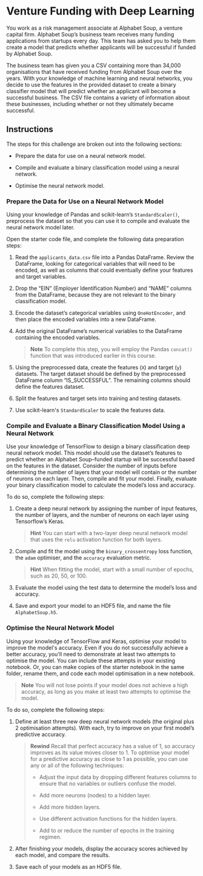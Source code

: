# Venture Funding with Deep Learning

You work as a risk management associate at Alphabet Soup, a venture capital firm. Alphabet Soup’s business team receives many funding applications from startups every day. This team has asked you to help them create a model that predicts whether applicants will be successful if funded by Alphabet Soup.

The business team has given you a CSV containing more than 34,000 organisations that have received funding from Alphabet Soup over the years. With your knowledge of machine learning and neural networks, you decide to use the features in the provided dataset to create a binary classifier model that will predict whether an applicant will become a successful business. The CSV file contains a variety of information about these businesses, including whether or not they ultimately became successful.

## Instructions

The steps for this challenge are broken out into the following sections:

* Prepare the data for use on a neural network model.

* Compile and evaluate a binary classification model using a neural network.

* Optimise the neural network model.

### Prepare the Data for Use on a Neural Network Model

Using your knowledge of Pandas and scikit-learn’s `StandardScaler()`, preprocess the dataset so that you can use it to compile and evaluate the neural network model later.

Open the starter code file, and complete the following data preparation steps:

1. Read the `applicants_data.csv` file into a Pandas DataFrame. Review the DataFrame, looking for categorical variables that will need to be encoded, as well as columns that could eventually define your features and target variables.

2. Drop the “EIN” (Employer Identification Number) and “NAME” columns from the DataFrame, because they are not relevant to the binary classification model.

3. Encode the dataset’s categorical variables using `OneHotEncoder`, and then place the encoded variables into a new DataFrame.

4. Add the original DataFrame’s numerical variables to the DataFrame containing the encoded variables.

    > **Note** To complete this step, you will employ the Pandas `concat()` function that was introduced earlier in this course.

5. Using the preprocessed data, create the features (`X`) and target (`y`) datasets. The target dataset should be defined by the preprocessed DataFrame column “IS_SUCCESSFUL”. The remaining columns should define the features dataset.

6. Split the features and target sets into training and testing datasets.

7. Use scikit-learn's `StandardScaler` to scale the features data.

### Compile and Evaluate a Binary Classification Model Using a Neural Network

Use your knowledge of TensorFlow to design a binary classification deep neural network model. This model should use the dataset’s features to predict whether an Alphabet Soup&ndash;funded startup will be successful based on the features in the dataset. Consider the number of inputs before determining the number of layers that your model will contain or the number of neurons on each layer. Then, compile and fit your model. Finally, evaluate your binary classification model to calculate the model’s loss and accuracy.

To do so, complete the following steps:

1. Create a deep neural network by assigning the number of input features, the number of layers, and the number of neurons on each layer using Tensorflow’s Keras.

    > **Hint** You can start with a two-layer deep neural network model that uses the `relu` activation function for both layers.

2. Compile and fit the model using the `binary_crossentropy` loss function, the `adam` optimiser, and the `accuracy` evaluation metric.

    > **Hint** When fitting the model, start with a small number of epochs, such as 20, 50, or 100.

3. Evaluate the model using the test data to determine the model’s loss and accuracy.

4. Save and export your model to an HDF5 file, and name the file `AlphabetSoup.h5`.

### Optimise the Neural Network Model

Using your knowledge of TensorFlow and Keras, optimise your model to improve the model's accuracy. Even if you do not successfully achieve a better accuracy, you'll need to demonstrate at least two attempts to optimise the model. You can include these attempts in your existing notebook. Or, you can make copies of the starter notebook in the same folder, rename them, and code each model optimisation in a new notebook.

> **Note** You will not lose points if your model does not achieve a high accuracy, as long as you make at least two attempts to optimise the model.

To do so, complete the following steps:

1. Define at least three new deep neural network models (the original plus 2 optimisation attempts). With each, try to improve on your first model’s predictive accuracy.

    > **Rewind** Recall that perfect accuracy has a value of 1, so accuracy improves as its value moves closer to 1. To optimise your model for a predictive accuracy as close to 1 as possible, you can use any or all of the following techniques:
    >
    > * Adjust the input data by dropping different features columns to ensure that no variables or outliers confuse the model.
    >
    > * Add more neurons (nodes) to a hidden layer.
    >
    > * Add more hidden layers.
    >
    > * Use different activation functions for the hidden layers.
    >
    > * Add to or reduce the number of epochs in the training regimen.

2. After finishing your models, display the accuracy scores achieved by each model, and compare the results.

3. Save each of your models as an HDF5 file.
